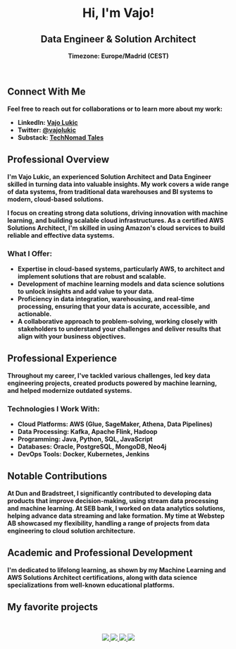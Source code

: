 <p>
  <h1 align="center"><b>Hi, I'm Vajo! </h1>
</p>

<h2 align="center">Data Engineer & Solution Architect</h2>

<p align="center">Timezone: Europe/Madrid (CEST)</p>
<br />

## Connect With Me

Feel free to reach out for collaborations or to learn more about my work:

- LinkedIn: [Vajo Lukic](https://www.linkedin.com/in/vajolukic/)
- Twitter: [@vajolukic](https://twitter.com/vajolukic)
- Substack: [TechNomad Tales](https://technomadtales.substack.com/)

## Professional Overview

I'm Vajo Lukic, an experienced Solution Architect and Data Engineer skilled in turning data into valuable insights. My work covers a wide range of data systems, from traditional data warehouses and BI systems to modern, cloud-based solutions.

I focus on creating strong data solutions, driving innovation with machine learning, and building scalable cloud infrastructures. As a certified AWS Solutions Architect, I'm skilled in using Amazon's cloud services to build reliable and effective data systems.

### What I Offer:

- Expertise in cloud-based systems, particularly AWS, to architect and implement solutions that are robust and scalable.
- Development of machine learning models and data science solutions to unlock insights and add value to your data.
- Proficiency in data integration, warehousing, and real-time processing, ensuring that your data is accurate, accessible, and actionable.
- A collaborative approach to problem-solving, working closely with stakeholders to understand your challenges and deliver results that align with your business objectives.

## Professional Experience

Throughout my career, I've tackled various challenges, led key data engineering projects, created products powered by machine learning, and helped modernize outdated systems.

### Technologies I Work With:

- Cloud Platforms: AWS (Glue, SageMaker, Athena, Data Pipelines)
- Data Processing: Kafka, Apache Flink, Hadoop
- Programming: Java, Python, SQL, JavaScript
- Databases: Oracle, PostgreSQL, MongoDB, Neo4j
- DevOps Tools: Docker, Kubernetes, Jenkins

## Notable Contributions

At Dun and Bradstreet, I significantly contributed to developing data products that improve decision-making, using stream data processing and machine learning. At SEB bank, I worked on data analytics solutions, helping advance data streaming and lake formation. My time at Webstep AB showcased my flexibility, handling a range of projects from data engineering to cloud solution architecture.

## Academic and Professional Development

I'm dedicated to lifelong learning, as shown by my Machine Learning and AWS Solutions Architect certifications, along with data science specializations from well-known educational platforms.

<h2 align="left">My favorite projects</h2>
<br />

<p align="center">
<a href="https://github.com/vajol/deep-learning-ai">
  <img align="" src="https://readme-stats.clckblog.space/api/pin/?username=vajol&repo=deep-learning-ai" />
</a>
<a href="https://github.com/vajol/udacity.ml-nanodegree">
  <img align="" src="https://readme-stats.clckblog.space/api/pin/?username=vajol&repo=udacity.ml-nanodegree" />
</a>
<a href="https://github.com/vajol/weather-web-app">
  <img align="" src="https://readme-stats.clckblog.space/api/pin/?username=vajol&repo=weather-web-app" />
</a>
<a href="https://github.com/vajol/kafka-demo">
  <img align="" src="https://readme-stats.clckblog.space/api/pin/?username=vajol&repo=kafka-demo" />
</a>
</p>
